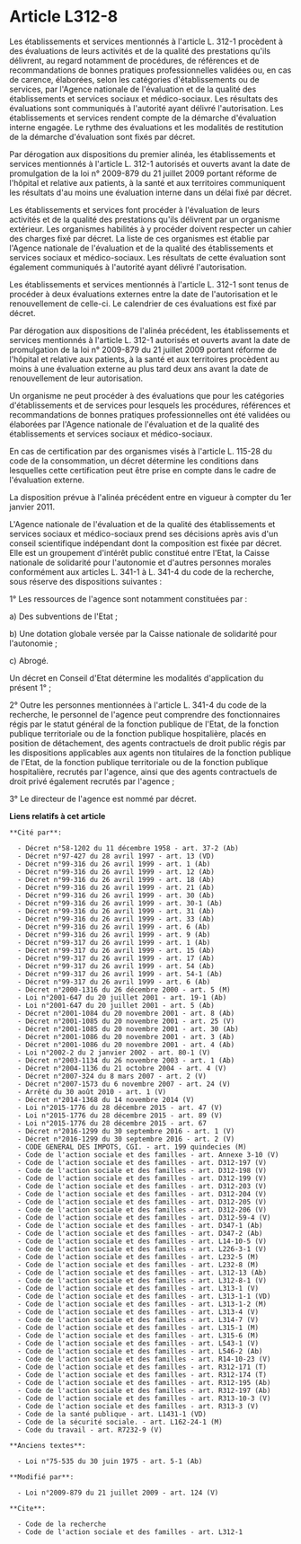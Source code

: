 # Article L312-8

Les établissements et services mentionnés à l'article L. 312-1 procèdent à des évaluations de leurs activités et de la
qualité des prestations qu'ils délivrent, au regard notamment de procédures, de références et de recommandations de bonnes
pratiques professionnelles validées ou, en cas de carence, élaborées, selon les catégories d'établissements ou de services,
par l'Agence nationale de l'évaluation et de la qualité des établissements et services sociaux et médico-sociaux. Les
résultats des évaluations sont communiqués à l'autorité ayant délivré l'autorisation. Les établissements et services rendent
compte de la démarche d'évaluation interne engagée. Le rythme des évaluations et les modalités de restitution de la démarche
d'évaluation sont fixés par décret.

Par dérogation aux dispositions du premier alinéa, les établissements et services mentionnés à l'article L. 312-1 autorisés
et ouverts avant la date de promulgation de la loi n° 2009-879 du 21 juillet 2009 portant réforme de l'hôpital et relative
aux patients, à la santé et aux territoires communiquent les résultats d'au moins une évaluation interne dans un délai fixé
par décret.

Les établissements et services font procéder à l'évaluation de leurs activités et de la qualité des prestations qu'ils
délivrent par un organisme extérieur. Les organismes habilités à y procéder doivent respecter un cahier des charges fixé par
décret. La liste de ces organismes est établie par l'Agence nationale de l'évaluation et de la qualité des établissements et
services sociaux et médico-sociaux. Les résultats de cette évaluation sont également communiqués à l'autorité ayant délivré
l'autorisation. 

Les établissements et services mentionnés à l'article L. 312-1 sont tenus de procéder à deux évaluations externes entre la
date de l'autorisation et le renouvellement de celle-ci. Le calendrier de ces évaluations est fixé par décret.

Par dérogation aux dispositions de l'alinéa précédent, les établissements et services mentionnés à l'article L. 312-1
autorisés et ouverts avant la date de promulgation de la loi n° 2009-879 du 21 juillet 2009 portant réforme de l'hôpital et
relative aux patients, à la santé et aux territoires procèdent au moins à une évaluation externe au plus tard deux ans avant
la date de renouvellement de leur autorisation.

Un organisme ne peut procéder à des évaluations que pour les catégories d'établissements et de services pour lesquels les
procédures, références et recommandations de bonnes pratiques professionnelles ont été validées ou élaborées par l'Agence
nationale de l'évaluation et de la qualité des établissements et services sociaux et médico-sociaux. 

En cas de certification par des organismes visés à l'article L. 115-28 du code de la consommation, un décret détermine les
conditions dans lesquelles cette certification peut être prise en compte dans le cadre de l'évaluation externe. 

La disposition prévue à l'alinéa précédent entre en vigueur à compter du 1er janvier 2011.

L'Agence nationale de l'évaluation et de la qualité des établissements et services sociaux et médico-sociaux prend ses
décisions après avis d'un conseil scientifique indépendant dont la composition est fixée par décret. Elle est un groupement
d'intérêt public constitué entre l'Etat, la Caisse nationale de solidarité pour l'autonomie et d'autres personnes morales
conformément aux articles L. 341-1 à L. 341-4 du code de la recherche, sous réserve des dispositions suivantes :

1° Les ressources de l'agence sont notamment constituées par :

a) Des subventions de l'Etat ;

b) Une dotation globale versée par la Caisse nationale de solidarité pour l'autonomie ;

c) Abrogé.

Un décret en Conseil d'Etat détermine les modalités d'application du présent 1° ;

2° Outre les personnes mentionnées à l'article L. 341-4 du code de la recherche, le personnel de l'agence peut comprendre des
fonctionnaires régis par le statut général de la fonction publique de l'Etat, de la fonction publique territoriale ou de la
fonction publique hospitalière, placés en position de détachement, des agents contractuels de droit public régis par les
dispositions applicables aux agents non titulaires de la fonction publique de l'Etat, de la fonction publique territoriale ou
de la fonction publique hospitalière, recrutés par l'agence, ainsi que des agents contractuels de droit privé également
recrutés par l'agence ;

3° Le directeur de l'agence est nommé par décret.

**Liens relatifs à cet article**

	**Cité par**:

	  - Décret n°58-1202 du 11 décembre 1958 - art. 37-2 (Ab)
	  - Décret n°97-427 du 28 avril 1997 - art. 13 (VD)
	  - Décret n°99-316 du 26 avril 1999 - art. 1 (Ab)
	  - Décret n°99-316 du 26 avril 1999 - art. 12 (Ab)
	  - Décret n°99-316 du 26 avril 1999 - art. 18 (Ab)
	  - Décret n°99-316 du 26 avril 1999 - art. 21 (Ab)
	  - Décret n°99-316 du 26 avril 1999 - art. 30 (Ab)
	  - Décret n°99-316 du 26 avril 1999 - art. 30-1 (Ab)
	  - Décret n°99-316 du 26 avril 1999 - art. 31 (Ab)
	  - Décret n°99-316 du 26 avril 1999 - art. 33 (Ab)
	  - Décret n°99-316 du 26 avril 1999 - art. 6 (Ab)
	  - Décret n°99-316 du 26 avril 1999 - art. 9 (Ab)
	  - Décret n°99-317 du 26 avril 1999 - art. 1 (Ab)
	  - Décret n°99-317 du 26 avril 1999 - art. 15 (Ab)
	  - Décret n°99-317 du 26 avril 1999 - art. 17 (Ab)
	  - Décret n°99-317 du 26 avril 1999 - art. 54 (Ab)
	  - Décret n°99-317 du 26 avril 1999 - art. 54-1 (Ab)
	  - Décret n°99-317 du 26 avril 1999 - art. 6 (Ab)
	  - Décret n°2000-1316 du 26 décembre 2000 - art. 5 (M)
	  - Loi n°2001-647 du 20 juillet 2001 - art. 19-1 (Ab)
	  - Loi n°2001-647 du 20 juillet 2001 - art. 5 (Ab)
	  - Décret n°2001-1084 du 20 novembre 2001 - art. 8 (Ab)
	  - Décret n°2001-1085 du 20 novembre 2001 - art. 25 (V)
	  - Décret n°2001-1085 du 20 novembre 2001 - art. 30 (Ab)
	  - Décret n°2001-1086 du 20 novembre 2001 - art. 3 (Ab)
	  - Décret n°2001-1086 du 20 novembre 2001 - art. 4 (Ab)
	  - Loi n°2002-2 du 2 janvier 2002 - art. 80-1 (V)
	  - Décret n°2003-1134 du 26 novembre 2003 - art. 1 (Ab)
	  - Décret n°2004-1136 du 21 octobre 2004 - art. 4 (V)
	  - Décret n°2007-324 du 8 mars 2007 - art. 2 (V)
	  - Décret n°2007-1573 du 6 novembre 2007 - art. 24 (V)
	  - Arrêté du 30 août 2010 - art. 1 (V)
	  - Décret n°2014-1368 du 14 novembre 2014 (V)
	  - Loi n°2015-1776 du 28 décembre 2015 - art. 47 (V)
	  - Loi n°2015-1776 du 28 décembre 2015 - art. 89 (V)
	  - Loi n°2015-1776 du 28 décembre 2015 - art. 67
	  - Décret n°2016-1299 du 30 septembre 2016 - art. 1 (V)
	  - Décret n°2016-1299 du 30 septembre 2016 - art. 2 (V)
	  - CODE GENERAL DES IMPOTS, CGI. - art. 199 quindecies (M)
	  - Code de l'action sociale et des familles - art. Annexe 3-10 (V)
	  - Code de l'action sociale et des familles - art. D312-197 (V)
	  - Code de l'action sociale et des familles - art. D312-198 (V)
	  - Code de l'action sociale et des familles - art. D312-199 (V)
	  - Code de l'action sociale et des familles - art. D312-203 (V)
	  - Code de l'action sociale et des familles - art. D312-204 (V)
	  - Code de l'action sociale et des familles - art. D312-205 (V)
	  - Code de l'action sociale et des familles - art. D312-206 (V)
	  - Code de l'action sociale et des familles - art. D312-59-4 (V)
	  - Code de l'action sociale et des familles - art. D347-1 (Ab)
	  - Code de l'action sociale et des familles - art. D347-2 (Ab)
	  - Code de l'action sociale et des familles - art. L14-10-5 (V)
	  - Code de l'action sociale et des familles - art. L226-3-1 (V)
	  - Code de l'action sociale et des familles - art. L232-5 (M)
	  - Code de l'action sociale et des familles - art. L232-8 (M)
	  - Code de l'action sociale et des familles - art. L312-13 (Ab)
	  - Code de l'action sociale et des familles - art. L312-8-1 (V)
	  - Code de l'action sociale et des familles - art. L313-1 (V)
	  - Code de l'action sociale et des familles - art. L313-1-1 (VD)
	  - Code de l'action sociale et des familles - art. L313-1-2 (M)
	  - Code de l'action sociale et des familles - art. L313-4 (V)
	  - Code de l'action sociale et des familles - art. L314-7 (V)
	  - Code de l'action sociale et des familles - art. L315-1 (M)
	  - Code de l'action sociale et des familles - art. L315-6 (M)
	  - Code de l'action sociale et des familles - art. L543-1 (V)
	  - Code de l'action sociale et des familles - art. L546-2 (Ab)
	  - Code de l'action sociale et des familles - art. R14-10-23 (V)
	  - Code de l'action sociale et des familles - art. R312-171 (T)
	  - Code de l'action sociale et des familles - art. R312-174 (T)
	  - Code de l'action sociale et des familles - art. R312-195 (Ab)
	  - Code de l'action sociale et des familles - art. R312-197 (Ab)
	  - Code de l'action sociale et des familles - art. R313-10-3 (V)
	  - Code de l'action sociale et des familles - art. R313-3 (V)
	  - Code de la santé publique - art. L1431-1 (VD)
	  - Code de la sécurité sociale. - art. L162-24-1 (M)
	  - Code du travail - art. R7232-9 (V)

	**Anciens textes**:

	  - Loi n°75-535 du 30 juin 1975 - art. 5-1 (Ab)

	**Modifié par**:

	  - Loi n°2009-879 du 21 juillet 2009 - art. 124 (V)

	**Cite**:

	  - Code de la recherche
	  - Code de l'action sociale et des familles - art. L312-1
